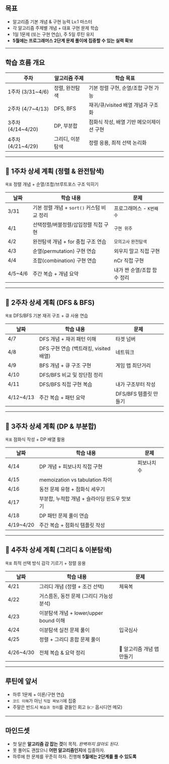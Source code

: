 ## 목표

- 알고리즘 기본 개념 & 구현 능력 Lv.1 마스터
- 각 알고리즘 주제별 개념 + 대표 구현 문제 학습
- 1일 1문제 (또는 구현 연습), 주 5일 루틴 유지
- **5월에는 프로그래머스 2단계 문제 풀이에 집중할 수 있는 실력 확보**

---

## 학습 흐름 개요

| 주차              | 알고리즘 주제   | 학습 목표                   |
| --------------- | --------- | ----------------------- |
| 1주차 (3/31~4/6)  | 정렬, 완전탐색  | 기본 정렬 구현, 순열/조합 구현 가능   |
| 2주차 (4/7~4/13)  | DFS, BFS  | 재귀/큐/visited 배열 개념과 구조화 |
| 3주차 (4/14~4/20) | DP, 부분합   | 점화식 작성, 배열 기반 메모이제이션 구현 |
| 4주차 (4/21~4/29) | 그리디, 이분탐색 | 정렬 응용, 최적 선택 논리화        |

---

## 📌 1주차 상세 계획 (정렬 & 완전탐색)

`목표` 정렬 개념 + 순열/조합/브루트포스 구조 익히기

| 날짜      | 학습 내용                         | 문제               |
| ------- | ----------------------------- | ---------------- |
| 3/31    | 기본 정렬 개념 + `sort()` 커스텀 비교 정리 | 프로그래머스 - `K번째 수` |
| 4/1     | 선택정렬/버블정렬/삽입정렬 직접 구현          | `구현 위주`          |
| 4/2     | 완전탐색 개념 + for 중첩 구조 연습        | `모의고사` `완전탐색`    |
| 4/3     | 순열(permutation) 구현 연습         | 외우지 말고 직접 구현     |
| 4/4     | 조합(combination) 구현 연습         | nCr 직접 구현        |
| 4/5~4/6 | 주간 복습 + 개념 요약                 | 내가 짠 순열/조합 함수 정리 |

---

## 📌 2주차 상세 계획 (DFS & BFS)

`목표` DFS/BFS 기본 재귀 구조 + 큐 사용 연습

| 날짜        | 학습 내용                        | 문제              |
| --------- | ---------------------------- | --------------- |
| 4/7       | DFS 개념 + 재귀 패턴 이해            | 타겟 넘버           |
| 4/8       | DFS 구현 연습 (백트래킹, visited 배열) | 네트워크            |
| 4/9       | BFS 개념 + 큐 구조 구현             | 게임 맵 최단거리       |
| 4/10      | DFS/BFS 비교 및 장단점 정리          |                 |
| 4/11      | DFS/BFS 직접 구현 복습             | 내가 구조부터 작성      |
| 4/12~4/13 | 주간 복습 + 패턴 요약                | DFS/BFS 템플릿 만들기 |

---

## 📌 3주차 상세 계획 (DP & 부분합)

`목표` 점화식 작성 + DP 배열 활용

| 날짜        | 학습 내용                        | 문제     |
| --------- | ---------------------------- | ------ |
| 4/14      | DP 개념 + 피보나치 직접 구현           | 피보나치 수 |
| 4/15      | memoization vs tabulation 차이 |        |
| 4/16      | 동전 문제 유형 + 점화식 세우기           |        |
| 4/17      | 부분합, 누적합 개념 + 슬라이딩 윈도우 맛보기   |        |
| 4/18      | DP 패턴 문제 풀이 연습               |        |
| 4/19~4/20 | 주간 복습 + 점화식 템플릿 작성           |        |

---

## 📌 4주차 상세 계획 (그리디 & 이분탐색)

`목표` 최적 선택 방식 감각 기르기 + 정렬 응용

| 날짜        | 학습 내용                          | 문제               |
| --------- | ------------------------------ | ---------------- |
| 4/21      | 그리디 개념 (정렬 + 조건 선택)            | 체육복              |
| 4/22      | 거스름돈, 동전 문제 (그리디 가능성 분석)       |                  |
| 4/23      | 이분탐색 개념 + lower/upper bound 이해 |                  |
| 4/24      | 이분탐색 실전 문제 풀이                  | 입국심사             |
| 4/25      | 정렬 + 그리디 혼합 문제 풀이              |                  |
| 4/26~4/30 | 전체 복습 & 요약 정리                  | 📘 알고리즘 개념 맵 만들기 |

---

## 루틴에 앞서

- 하루 1문제 + 이론/구현 연습
- `코드 이해`가 아닌 `직접 짜보기`에 집중
- 주말은 반드시 `복습과 정리`를 곁들인 회고 (👉 옵시디언 메모)

---

## 마인드셋

- 첫 달은 **알고리즘 감 잡는 것**이 목적. *완벽하지 않아도 된다.*
- 못 풀어도 괜찮으니 **어떤 알고리즘인지**에 집중하자.
- 하루에 한 문제를 꾸준히 하자. 진행해 **5월에는 2단계를 풀 수 있도록**